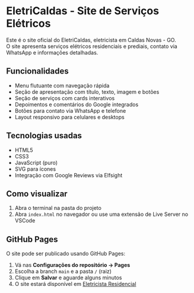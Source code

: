# EletriCaldas - Site de Serviços Elétricos

Este é o site oficial do EletriCaldas, eletricista em Caldas Novas - GO.  
O site apresenta serviços elétricos residenciais e prediais, contato via WhatsApp e informações detalhadas.

## Funcionalidades

- Menu flutuante com navegação rápida
- Seção de apresentação com título, texto, imagem e botões
- Seção de serviços com cards interativos
- Depoimentos e comentários do Google integrados
- Botões para contato via WhatsApp e telefone
- Layout responsivo para celulares e desktops

## Tecnologias usadas

- HTML5
- CSS3
- JavaScript (puro)
- SVG para ícones
- Integração com Google Reviews via Elfsight

## Como visualizar

1. Abra o terminal na pasta do projeto
2. Abra `index.html` no navegador ou use uma extensão de Live Server no VSCode

## GitHub Pages

O site pode ser publicado usando GitHub Pages:

1. Vá nas **Configurações do repositório → Pages**
2. Escolha a branch `main` e a pasta `/` (raiz)
3. Clique em **Salvar** e aguarde alguns minutos
4. O site estará disponível em [Eletricista Residencial](https://dev-josue-morais.github.io/EletricistaResidencial/)

